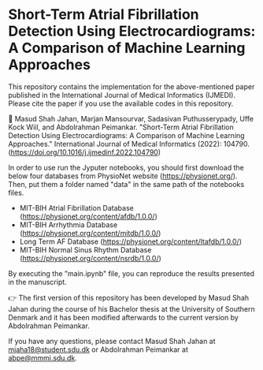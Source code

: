 # Short-Term Atrial Fibrillation Detection Using Electrocardiograms: A Comparison of Machine Learning Approaches

This repository contains the implementation for the above-mentioned paper published in the International Journal of Medical Informatics (IJMEDI). Please cite the paper if you use the available codes in this repository.  

:scroll: Masud Shah Jahan, Marjan Mansourvar, Sadasivan Puthusserypady, Uffe Kock Wiil, and Abdolrahman Peimankar. "Short-Term Atrial Fibrillation Detection Using Electrocardiograms: A Comparison of Machine Learning Approaches." International Journal of Medical Informatics (2022): 104790. (https://doi.org/10.1016/j.ijmedinf.2022.104790)

In order to use run the Jyputer notebooks, you should first download the below four databases from PhysioNet website (https://physionet.org/). Then, put them a folder named "data" in the same path of the notebooks files.

* MIT-BIH Atrial Fibrillation Database (https://physionet.org/content/afdb/1.0.0/) 
* MIT-BIH Arrhythmia Database (https://physionet.org/content/mitdb/1.0.0/)
* Long Term AF Database (https://physionet.org/content/ltafdb/1.0.0/)
* MIT-BIH Normal Sinus Rhythm Database (https://physionet.org/content/nsrdb/1.0.0/)

By executing the "main.ipynb" file, you can reproduce the results presented in the manuscript.

:point_right: The first version of this repository has been developed by Masud Shah Jahan during the course of his Bachelor thesis at the University of Southern Denmark and it has been modified afterwards to the current version by Abdolrahman Peimankar. 

If you have any questions, please contact Masud Shah Jahan at mjaha18@student.sdu.dk or Abdolrahman Peimankar at abpe@mmmi.sdu.dk. 
